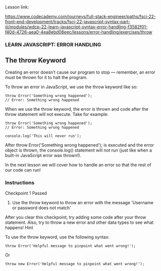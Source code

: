 Lesson link:

https://www.codecademy.com/journeys/full-stack-engineer/paths/fscj-22-front-end-development/tracks/fscj-22-javascript-syntax-part-iii/modules/wdcp-22-learn-javascript-syntax-error-handling-f3582f01-f40d-4726-aea0-4ea8ebd08eec/lessons/error-handling/exercises/throw

### LEARN JAVASCRIPT: ERROR HANDLING

## The throw Keyword

Creating an error doesn’t cause our program to stop — remember, an error must be thrown for it to halt the program.

To throw an error in JavaScript, we use the throw keyword like so:
```
throw Error('Something wrong happened');
// Error: Something wrong happened
```
When we use the throw keyword, the error is thrown and code after the throw statement will not execute. Take for example:
```
throw Error('Something wrong happened');
// Error: Something wrong happened

console.log('This will never run');
```
After throw Error('Something wrong happened'); is executed and the error object is thrown, the console.log() statement will not run (just like when a built-in JavaScript error was thrown!).

In the next lesson we will cover how to handle an error so that the rest of our code can run!


### Instructions
Checkpoint 1 Passed
1. Use the throw keyword to throw an error with the message 'Username or password does not match'

After you clear this checkpoint, try adding some code after your throw statement. Also, try to throw a new error and other data types to see what happens!
Hint

To use the throw keyword, use the following syntax:
```
throw Error('Helpful message to pinpoint what went wrong!');
```

Or
```
throw new Error('Helpful message to pinpoint what went wrong!');
```
